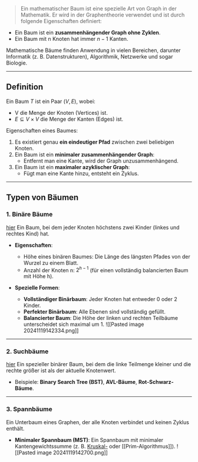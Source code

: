 >Ein mathematischer Baum ist eine spezielle Art von Graph in der Mathematik. Er wird in der Graphentheorie verwendet und ist durch folgende Eigenschaften definiert:

- Ein Baum ist ein **zusammenhängender Graph ohne Zyklen**.
- Ein Baum mit n Knoten hat immer $n−1$ Kanten.

Mathematische Bäume finden Anwendung in vielen Bereichen, darunter Informatik (z. B. Datenstrukturen), Algorithmik, Netzwerke und sogar Biologie.

---

## Definition

Ein Baum $T$ ist ein Paar $(V,E)$, wobei:

- V die Menge der Knoten (Vertices) ist.
- $E⊆V×V$ die Menge der Kanten (Edges) ist.

Eigenschaften eines Baumes:

1. Es existiert genau **ein eindeutiger Pfad** zwischen zwei beliebigen Knoten.
2. Ein Baum ist ein **minimaler zusammenhängender Graph**:
    - Entfernt man eine Kante, wird der Graph unzusammenhängend.
3. Ein Baum ist ein **maximaler azyklischer Graph**:
    - Fügt man eine Kante hinzu, entsteht ein Zyklus.

---

## Typen von Bäumen
### 1. **Binäre Bäume**
[hier](https://studyflix.de/informatik/binarbaum-1362)
Ein Baum, bei dem jeder Knoten höchstens zwei Kinder (linkes und rechtes Kind) hat.

- **Eigenschaften**:
    
    - Höhe eines binären Baumes: Die Länge des längsten Pfades von der Wurzel zu einem Blatt.
    - Anzahl der Knoten n: $2^{h−1}$ (für einen vollständig balancierten Baum mit Höhe h).
- **Spezielle Formen**:
    
    - **Vollständiger Binärbaum**: Jeder Knoten hat entweder 0 oder 2 Kinder.
    - **Perfekter Binärbaum**: Alle Ebenen sind vollständig gefüllt.
    - **Balancierter Baum**: Die Höhe der linken und rechten Teilbäume unterscheidet sich maximal um 1.
![[Pasted image 20241119142334.png]]

---

### 2. **Suchbäume**
[hier](https://studyflix.de/informatik/binaerer-suchbaum-1364)
Ein spezieller binärer Baum, bei dem die linke Teilmenge kleiner und die rechte größer ist als der aktuelle Knotenwert.

- Beispiele: **Binary Search Tree (BST)**, **AVL-Bäume**, **Rot-Schwarz-Bäume**.

---

### 3. **Spannbäume**

Ein Unterbaum eines Graphen, der alle Knoten verbindet und keinen Zyklus enthält.

- **Minimaler Spannbaum (MST)**: Ein Spannbaum mit minimaler Kantengewichtssumme (z. B. [Kruskal-](Kruskal-Algorithmus) oder [[Prim-Algorithmus]]).
![[Pasted image 20241119142700.png]]

